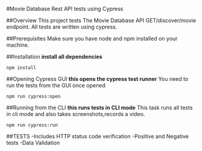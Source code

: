 #Movie Database Rest API tests using Cypress

##Overview
This project tests The Movie Database API  GET/discover/movie endpoint. All tests are written using cypress. 

##Prerequisites
Make sure you have node and npm installed on your machine.


##Installation
**install all dependencies**
```
npm install
```

##Opening Cypress GUI
**this opens the cypress test runner**
You need to run the tests from the GUI once opened
```
npm run cypress:open
```


##Running from the CLI
**this runs tests in CLI mode**
This task runs all tests in cli mode and also takes screenshots,records a video.

```
npm run cypress:run
```


##TESTS
-Includes HTTP status code verification
-Positive and Negative tests
-Data Validation

